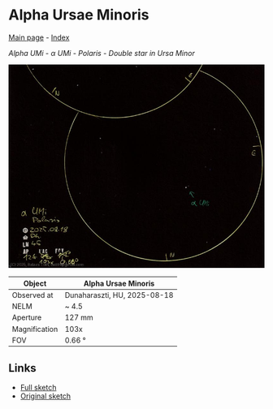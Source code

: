 # Alpha Ursae Minoris

[Main page](../index.md) - [Index](../pages/obj_index.md)

_Alpha UMi_ - _α UMi_ - _Polaris_ - _Double star in Ursa Minor_  

![Alpha Ursae Minoris](../img/alpha-umi-20250820.jpg)

Object | Alpha Ursae Minoris
-|-
Observed at | Dunaharaszti, HU, 2025-08-18
NELM | ~ 4.5
Aperture | 127 mm
Magnification | 103x
FOV | 0.66 °


## Links

- [Full sketch](../img/m34-alpha-umi-20250820.jpg)
- [Original sketch](../scan/20250819.jpg)
